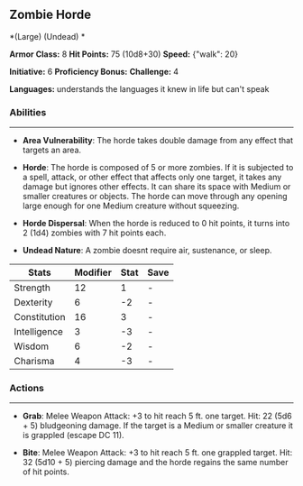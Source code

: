 ## Zombie Horde
*(Large) (Undead) *

**Armor Class:** 8
**Hit Points:** 75 (10d8+30)
**Speed:** {"walk": 20}

**Initiative:** 6
**Proficiency Bonus:**
**Challenge:** 4

**Languages:** understands the languages it knew in life but can't speak

### Abilities
 --- 
- **Area Vulnerability**: The horde takes double damage from any effect that targets an area.

- **Horde**: The horde is composed of 5 or more zombies. If it is subjected to a spell, attack, or other effect that affects only one target, it takes any damage but ignores other effects. It can share its space with Medium or smaller creatures or objects. The horde can move through any opening large enough for one Medium creature without squeezing.

- **Horde Dispersal**: When the horde is reduced to 0 hit points, it turns into 2 (1d4) zombies with 7 hit points each.

- **Undead Nature**: A zombie doesnt require air, sustenance, or sleep.



| Stats | Modifier | Stat | Save
| ---- | ---- | ---- | ---- |
| Strength | 12 | 1 | - |
| Dexterity | 6 | -2 | - |
| Constitution | 16 | 3 | - |
| Intelligence | 3 | -3 | - |
| Wisdom | 6 | -2 | - |
| Charisma | 4 | -3 | - |

### Actions
 --- 
- **Grab**: Melee Weapon Attack: +3 to hit  reach 5 ft.  one target. Hit: 22 (5d6 + 5) bludgeoning damage. If the target is a Medium or smaller creature  it is grappled (escape DC 11).

- **Bite**: Melee Weapon Attack: +3 to hit  reach 5 ft.  one grappled target. Hit: 32 (5d10 + 5) piercing damage  and the horde regains the same number of hit points.


